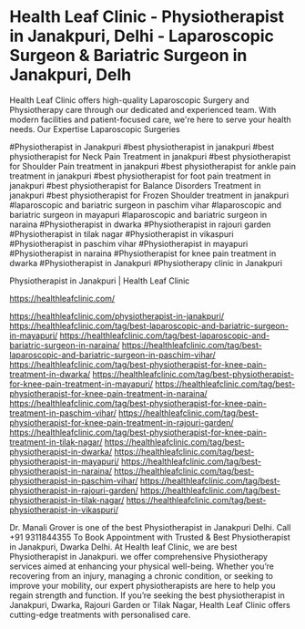 # Health Leaf Clinic - Physiotherapist in Janakpuri, Delhi - Laparoscopic Surgeon & Bariatric Surgeon in Janakpuri, Delh

Health Leaf Clinic offers high-quality Laparoscopic Surgery and Physiotherapy care through our dedicated and experienced team. With modern facilities and patient-focused care, we're here to serve your health needs. Our Expertise Laparoscopic Surgeries


#Physiotherapist in Janakpuri
#best physiotherapist in janakpuri
#best physiotherapist for Neck Pain Treatment in janakpuri
#best physiotherapist for Shoulder Pain treatment in janakpuri
#best physiotherapist for ankle pain treatment in janakpuri
#best physiotherapist for foot pain treatment in janakpuri
#best physiotherapist for Balance Disorders Treatment in janakpuri
#best physiotherapist for Frozen Shoulder treatment in janakpuri
#laparoscopic and bariatric surgeon in paschim vihar
#laparoscopic and bariatric surgeon in mayapuri
#laparoscopic and bariatric surgeon in naraina
#Physiotherapist in dwarka
#Physiotherapist in rajouri garden
#Physiotherapist in tilak nagar
#Physiotherapist in vikaspuri
#Physiotherapist in paschim vihar
#Physiotherapist in mayapuri
#Physiotherapist in naraina
#Physiotherapist for knee pain treatment in dwarka
#Physiotherapist in Janakpuri
#Physiotherapy clinic in Janakpuri


Physiotherapist in Janakpuri | Health Leaf Clinic

https://healthleafclinic.com/

https://healthleafclinic.com/physiotherapist-in-janakpuri/
https://healthleafclinic.com/tag/best-laparoscopic-and-bariatric-surgeon-in-mayapuri/
https://healthleafclinic.com/tag/best-laparoscopic-and-bariatric-surgeon-in-naraina/
https://healthleafclinic.com/tag/best-laparoscopic-and-bariatric-surgeon-in-paschim-vihar/
https://healthleafclinic.com/tag/best-physiotherapist-for-knee-pain-treatment-in-dwarka/
https://healthleafclinic.com/tag/best-physiotherapist-for-knee-pain-treatment-in-mayapuri/
https://healthleafclinic.com/tag/best-physiotherapist-for-knee-pain-treatment-in-naraina/
https://healthleafclinic.com/tag/best-physiotherapist-for-knee-pain-treatment-in-paschim-vihar/
https://healthleafclinic.com/tag/best-physiotherapist-for-knee-pain-treatment-in-rajouri-garden/
https://healthleafclinic.com/tag/best-physiotherapist-for-knee-pain-treatment-in-tilak-nagar/
https://healthleafclinic.com/tag/best-physiotherapist-in-dwarka/
https://healthleafclinic.com/tag/best-physiotherapist-in-mayapuri/
https://healthleafclinic.com/tag/best-physiotherapist-in-naraina/
https://healthleafclinic.com/tag/best-physiotherapist-in-paschim-vihar/
https://healthleafclinic.com/tag/best-physiotherapist-in-rajouri-garden/
https://healthleafclinic.com/tag/best-physiotherapist-in-tilak-nagar/
https://healthleafclinic.com/tag/best-physiotherapist-in-vikaspuri/

Dr. Manali Grover is one of the best Physiotherapist in Janakpuri Delhi. Call +91 9311844355 To Book Appointment with Trusted &amp; Best Physiotherapist in Janakpuri, Dwarka Delhi. At Health leaf Clinic, we are best Physiotherapist in Janakpuri. we offer comprehensive Physiotherapy services aimed at enhancing your physical well-being. Whether you’re recovering from an injury, managing a chronic condition, or seeking to improve your mobility, our expert physiotherapists are here to help you regain strength and function. If you’re seeking the best physiotherapist in Janakpuri, Dwarka, Rajouri Garden or Tilak Nagar, Health Leaf Clinic offers cutting-edge treatments with personalised care.
